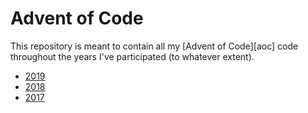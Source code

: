 # Advent of Code

This repository is meant to contain all my [Advent of Code][aoc] code throughout
the years I've participated (to whatever extent).

+ [2019](./2019)
+ [2018](./2018)
+ [2017](./2017)
